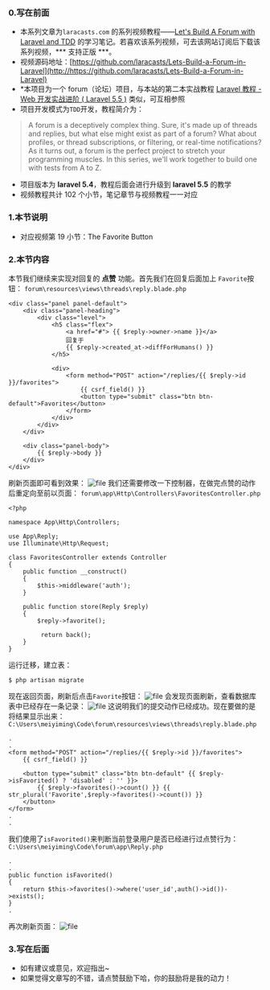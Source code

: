 ### 0.写在前面
* 本系列文章为`laracasts.com` 的系列视频教程——[Let's Build A Forum with Laravel and TDD](https://laracasts.com/series/lets-build-a-forum-with-laravel) 的学习笔记。若喜欢该系列视频，可去该网站订阅后下载该系列视频，*** 支持正版 ***。
* 视频源码地址：[https://github.com/laracasts/Lets-Build-a-Forum-in-Laravel](http://https://github.com/laracasts/Lets-Build-a-Forum-in-Laravel)
* *本项目为一个 forum（论坛）项目，与本站的第二本实战教程 [Laravel 教程 - Web 开发实战进阶 ( Laravel 5.5 )](https://laravel-china.org/courses/laravel-intermediate-training-5.5) 类似，可互相参照
* 项目开发模式为`TDD`开发，教程简介为：
> A forum is a deceptively complex thing. Sure, it's made up of threads and replies, but what else might exist as part of a forum? What about profiles, or thread subscriptions, or filtering, or real-time notifications? As it turns out, a forum is the perfect project to stretch your programming muscles. In this series, we'll work together to build one with tests from A to Z.
* 项目版本为 **laravel 5.4**，教程后面会进行升级到 **laravel 5.5** 的教学
* 视频教程共计 102 个小节，笔记章节与视频教程一一对应

### 1.本节说明
* 对应视频第 19 小节：The Favorite Button

### 2.本节内容
本节我们继续来实现对回复的 **点赞** 功能。首先我们在回复后面加上 `Favorite`按钮：
`forum\resources\views\threads\reply.blade.php`
```
<div class="panel panel-default">
    <div class="panel-heading">
        <div class="level">
            <h5 class="flex">
                <a href="#"> {{ $reply->owner->name }}</a>
                回复于
                {{ $reply->created_at->diffForHumans() }}
            </h5>

            <div>
                <form method="POST" action="/replies/{{ $reply->id }}/favorites">
                    {{ csrf_field() }}
                    <button type="submit" class="btn btn-default">Favorites</button>
                </form>
            </div>
        </div>
    </div>

    <div class="panel-body">
        {{ $reply->body }}
    </div>
</div>
```
刷新页面即可看到效果：
![file](https://lccdn.phphub.org/uploads/images/201805/13/19192/moimVybEgQ.png?imageView2/2/w/1240/h/0)
我们还需要修改一下控制器，在做完点赞的动作后重定向至前以页面：
`forum\app\Http\Controllers\FavoritesController.php`
```
<?php

namespace App\Http\Controllers;

use App\Reply;
use Illuminate\Http\Request;

class FavoritesController extends Controller
{
    public function __construct()
    {
        $this->middleware('auth');
    }

    public function store(Reply $reply)
    {
        $reply->favorite();

         return back();
    }
}
```
运行迁移，建立表：
```
$ php artisan migrate
```
现在返回页面，刷新后点击`Favorite`按钮：
![file](https://lccdn.phphub.org/uploads/images/201805/13/19192/pUP8sFVkCI.png?imageView2/2/w/1240/h/0)
会发现页面刷新，查看数据库表中已经存在一条记录：
![file](https://lccdn.phphub.org/uploads/images/201805/13/19192/yDzUtoPbbr.png?imageView2/2/w/1240/h/0)
这说明我们的提交动作已经成功。现在要做的是将结果显示出来：
`C:\Users\meiyiming\Code\forum\resources\views\threads\reply.blade.php`
```
.
.
<form method="POST" action="/replies/{{ $reply->id }}/favorites">
	{{ csrf_field() }}

	<button type="submit" class="btn btn-default" {{ $reply->isFavorited() ? 'disabled' : '' }}>
		{{ $reply->favorites()->count() }} {{ str_plural('Favorite',$reply->favorites()->count()) }}
	</button>
</form>
.
.
```
我们使用了`isFavorited()`来判断当前登录用户是否已经进行过点赞行为：
`C:\Users\meiyiming\Code\forum\app\Reply.php`
```
.
.
public function isFavorited()
{
	return $this->favorites()->where('user_id',auth()->id())->exists();
}
.
```
再次刷新页面：
![file](https://lccdn.phphub.org/uploads/images/201805/13/19192/jcRSWIo16m.png?imageView2/2/w/1240/h/0)
### 3.写在后面
* 如有建议或意见，欢迎指出~
* 如果觉得文章写的不错，请点赞鼓励下哈，你的鼓励将是我的动力！